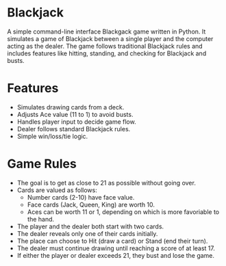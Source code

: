 # Blackjack

A simple command-line interface Blackgack game written in Python. It simulates a game of Blackjack between a single player and the computer acting as the dealer. The game follows traditional Blackjack rules and includes features like hitting, standing, and checking for Blackjack and busts.

# Features

- Simulates drawing cards from a deck.
- Adjusts Ace value (11 to 1) to avoid busts.
- Handles player input to decide game flow.
- Dealer follows standard Blackjack rules.
- Simple win/loss/tie logic.

# Game Rules

- The goal is to get as close to 21 as possible without going over.
- Cards are valued as follows:
  + Number cards (2-10) have face value.
  + Face cards (Jack, Queen, King) are worth 10.
  + Aces can be worth 11 or 1, depending on which is more favoriable to the hand.
- The player and the dealer both start with two cards.
- The dealer reveals only one of their cards initially.
- The place can choose to Hit (draw a card) or Stand (end their turn).
- The dealer must continue drawing until reaching a score of at least 17.
- If either the player or dealer exceeds 21, they bust and lose the game.
